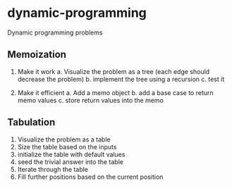 # dynamic-programming
Dynamic programming problems

## Memoization
1. Make it work
    a. Visualize the problem as a tree (each edge should decrease the problem)
    b. implement the tree using a recursion
    c. test it

2. Make it efficient
    a. Add a memo object
    b. add a base case to return memo values
    c. store return values into the memo

## Tabulation
1. Visualize the problem as a table
2. Size the table based on the inputs
3. initialize the table with default values
4. seed the trivial answer into the table
5. Iterate through the table
6. Fill further positions based on the current position

